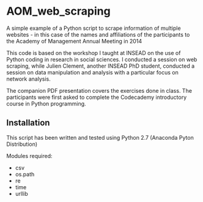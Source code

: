 # AOM_web_scraping
A simple example of a Python script to scrape information of multiple websites - in this case of the names and affiliations of the participants to the Academy of Management Annual Meeting in 2014

This code is based on the workshop I taught at INSEAD on the use of Python coding in research in social sciences. I conducted a session on web scraping, while Julien Clement, another INSEAD PhD student, conducted a session on data manipulation and analysis with a particular focus on network analysis.

The companion PDF presentation covers the exercises done in class. The participants were first asked to complete the Codecademy introductory course in Python programming.

Installation
----------------------------
This script has been written and tested using Python 2.7 (Anaconda Pyton Distribution)

Modules required:
- csv
- os.path
- re
- time
- urllib
